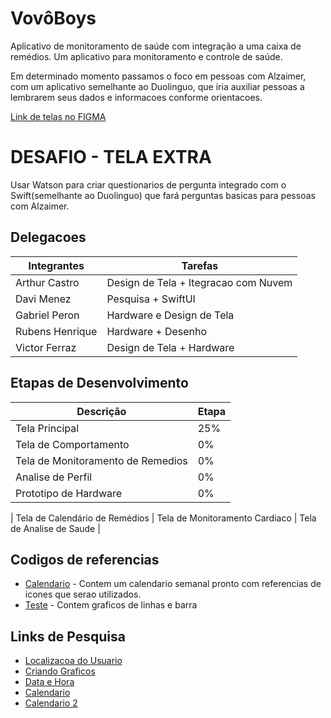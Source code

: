 # VovôBoys
Aplicativo de monitoramento de saúde com integração a uma caixa de remédios. Um aplicativo para monitoramento e controle de saúde.

Em determinado momento passamos o foco em pessoas com Alzaimer, com um aplicativo semelhante ao Duolinguo, que iria auxiliar pessoas a lembrarem seus dados e informacoes conforme orientacoes.


[Link de telas no FIGMA](https://www.figma.com/file/vAq9iio1SuAw3RXxvvGjIp/Untitled?type=design&node-id=0%3A1&t=n3GMXfgFxHdA8IfB-1)

# DESAFIO - TELA EXTRA
Usar Watson para criar questionarios de pergunta integrado com o Swift(semelhante ao Duolinguo) que fará perguntas basicas para pessoas com Alzaimer.


## Delegacoes
| Integrantes | Tarefas |
|-------------|---------|
Arthur Castro | Design de Tela + Itegracao com Nuvem
Davi Menez | Pesquisa + SwiftUI
Gabriel Peron | Hardware e Design de Tela
Rubens Henrique | Hardware + Desenho
Victor Ferraz | Design de Tela + Hardware

## Etapas de Desenvolvimento

| Descrição | Etapa |
|-------------|---------|
| Tela Principal | 25% |
| Tela de Comportamento | 0%
| Tela de Monitoramento de Remedios| 0%
| Analise de Perfil| 0%
| Prototipo de Hardware | 0%

| Tela de Calendário de Remédios |
Tela de Monitoramento Cardiaco |
Tela de Analise de Saude | 

## Codigos de referencias
- [Calendario]() - Contem um calendario semanal pronto com referencias de icones que serao utilizados.
- [Teste]() - Contem graficos de linhas e barra

## Links de Pesquisa
- [Localizacoa do Usuario](https://developer.apple.com/documentation/applemapsserverapi/userlocation/)
- [Criando Graficos](https://developer.apple.com/documentation/charts/creating-a-chart-using-swift-charts#Define-the-data-source)
- [Data e Hora](https://developer.apple.com/documentation/foundation/dateformatter/)
- [Calendario](https://developer.apple.com/documentation/swiftui/multidatepicker)
- [Calendario 2](https://www.hackingwithswift.com/books/ios-swiftui/working-with-dates)


